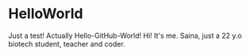 # HelloWorld
Just a test! Actually Hello-GitHub-World!
Hi! It's me. Saina, just a 22 y.o biotech student, teacher and coder.
